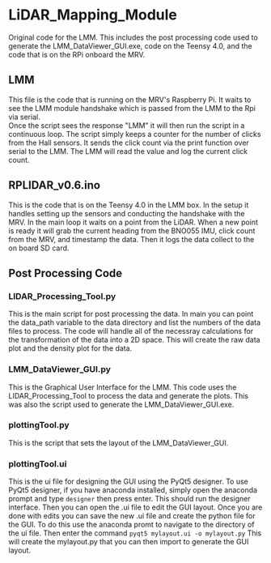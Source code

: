 # LiDAR_Mapping_Module
Original code for the LMM.  This includes the post processing code used to generate the LMM_DataViewer_GUI.exe, code on the Teensy 4.0, and the code that is on the RPi onboard the MRV.

## LMM
This file is the code that is running on the MRV's Raspberry Pi. It waits to see the LMM module handshake which is passed from the LMM to the Rpi via serial.  
Once the script sees the response "LMM" it will then run the script in a continuous loop.  The script simply keeps a counter for the number of clicks from the 
Hall sensors.  It sends the click count via the print function over serial to the LMM.  The LMM will read the value and log the current click count.

## RPLIDAR_v0.6.ino
This is the code that is on the Teensy 4.0 in the LMM box. In the setup it handles setting up the sensors and conducting the handshake with the MRV.
In the main loop it waits on a point from the LiDAR.  When a new point is ready it will grab the current heading from the BNO055 IMU, click count from the MRV,
and timestamp the data.  Then it logs the data collect to the on board SD card.

## Post Processing Code
### LIDAR_Processing_Tool.py
This is the main script for post processing the data.  In main you can point the data_path variable to the data directory and list the numbers of the 
data files to process.  The code will handle all of the necessray calculations for the transformation of the data into a 2D space.  This will create the 
raw data plot and the density plot for the data.

### LMM_DataViewer_GUI.py
This is the Graphical User Interface for the LMM.  This code uses the LIDAR_Processing_Tool to process the data and generate the plots.  This was also the 
script used to generate the LMM_DataViewer_GUI.exe.

### plottingTool.py
This is the script that sets the layout of the LMM_DataViewer_GUI.

### plottingTool.ui
This is the ui file for designing the GUI using the PyQt5 designer.  To use PyQt5 designer, if you have anaconda installed, simply open the anaconda prompt
and type `designer` then press enter.  This should run the designer interface.  Then you can open the .ui file to edit the GUI layout.  Once you are done with 
edits you can save the new .ui file and create the python file for the GUI.  To do this use the anaconda promt to navigate to the directory of the ui file.
Then enter the command `pyqt5 mylayout.ui -o mylayout.py` This will create the mylayout.py that you can then import to generate the GUI layout.
